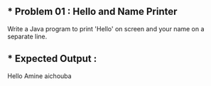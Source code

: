 ## * Problem 01 : Hello and Name Printer

Write a Java program to print 'Hello' on screen and your name on a separate line.

## * Expected Output :

Hello
Amine aichouba